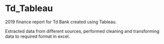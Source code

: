 # Td_Tableau
2019 finance report for Td Bank created using Tableau.

Extracted data from different sources, performed cleaning and transforming data to required format in excel. 
